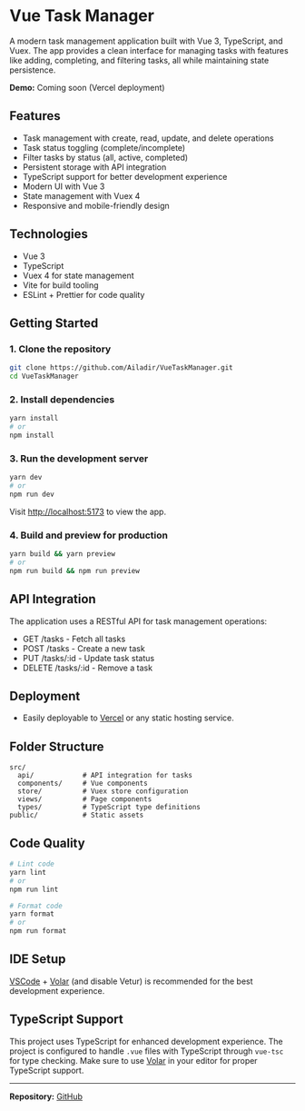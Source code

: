 # Vue Task Manager

A modern task management application built with Vue 3, TypeScript, and Vuex. The app provides a clean interface for managing tasks with features like adding, completing, and filtering tasks, all while maintaining state persistence.

**Demo:** Coming soon (Vercel deployment)

## Features

- Task management with create, read, update, and delete operations
- Task status toggling (complete/incomplete)
- Filter tasks by status (all, active, completed)
- Persistent storage with API integration
- TypeScript support for better development experience
- Modern UI with Vue 3
- State management with Vuex 4
- Responsive and mobile-friendly design

## Technologies

- Vue 3
- TypeScript
- Vuex 4 for state management
- Vite for build tooling
- ESLint + Prettier for code quality

## Getting Started

### 1. Clone the repository

```bash
git clone https://github.com/Ailadir/VueTaskManager.git
cd VueTaskManager
```

### 2. Install dependencies

```bash
yarn install
# or
npm install
```

### 3. Run the development server

```bash
yarn dev
# or
npm run dev
```

Visit [http://localhost:5173](http://localhost:5173) to view the app.

### 4. Build and preview for production

```bash
yarn build && yarn preview
# or
npm run build && npm run preview
```

## API Integration

The application uses a RESTful API for task management operations:
- GET /tasks - Fetch all tasks
- POST /tasks - Create a new task
- PUT /tasks/:id - Update task status
- DELETE /tasks/:id - Remove a task

## Deployment

- Easily deployable to [Vercel](https://vercel.com/) or any static hosting service.

## Folder Structure

```
src/
  api/            # API integration for tasks
  components/     # Vue components
  store/          # Vuex store configuration
  views/          # Page components
  types/          # TypeScript type definitions
public/           # Static assets
```

## Code Quality

```bash
# Lint code
yarn lint
# or
npm run lint

# Format code
yarn format
# or
npm run format
```

## IDE Setup

[VSCode](https://code.visualstudio.com/) + [Volar](https://marketplace.visualstudio.com/items?itemName=Vue.volar) (and disable Vetur) is recommended for the best development experience.

## TypeScript Support

This project uses TypeScript for enhanced development experience. The project is configured to handle `.vue` files with TypeScript through `vue-tsc` for type checking. Make sure to use [Volar](https://marketplace.visualstudio.com/items?itemName=Vue.volar) in your editor for proper TypeScript support.

---

**Repository:** [GitHub](https://github.com/Ailadir/VueTaskManager)
